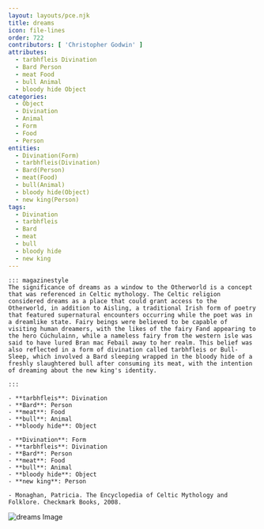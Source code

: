 ```yaml
---
layout: layouts/pce.njk
title: dreams
icon: file-lines
order: 722
contributors: [ 'Christopher Godwin' ]
attributes:
  - tarbhfleis Divination
  - Bard Person
  - meat Food
  - bull Animal
  - bloody hide Object
categories:
  - Object
  - Divination
  - Animal
  - Form
  - Food
  - Person
entities:
  - Divination(Form)
  - tarbhfleis(Divination)
  - Bard(Person)
  - meat(Food)
  - bull(Animal)
  - bloody hide(Object)
  - new king(Person)
tags:
  - Divination
  - tarbhfleis
  - Bard
  - meat
  - bull
  - bloody hide
  - new king
---
```

``` tab [group1:Info]
::: magazinestyle
The significance of dreams as a window to the Otherworld is a concept that was referenced in Celtic mythology. The Celtic religion considered dreams as a place that could grant access to the Otherworld, in addition to Aisling, a traditional Irish form of poetry that featured supernatural encounters occurring while the poet was in a dreamlike state. Fairy beings were believed to be capable of visiting human dreamers, with the likes of the fairy Fand appearing to the hero Cúchulainn, while a nameless fairy from the western isle was said to have lured Bran mac Febail away to her realm. This belief was also reflected in a form of divination called tarbhfleis or Bull-Sleep, which involved a Bard sleeping wrapped in the bloody hide of a freshly slaughtered bull after consuming its meat, with the intention of dreaming about the new king's identity.

:::
```
``` tab [group1:Attributes]
- **tarbhfleis**: Divination
- **Bard**: Person
- **meat**: Food
- **bull**: Animal
- **bloody hide**: Object
```
``` tab [group1:Entities]
- **Divination**: Form
- **tarbhfleis**: Divination
- **Bard**: Person
- **meat**: Food
- **bull**: Animal
- **bloody hide**: Object
- **new king**: Person
```
``` tab [group1:Sources]
- Monaghan, Patricia. The Encyclopedia of Celtic Mythology and Folklore. Checkmark Books, 2008.
```
![dreams Image](https://upload.wikimedia.org/wikipedia/commons/a/a9/Briullov%2C_Karl_-_A_Dream_of_a_Girl_Before_a_Sunrise.jpg)
